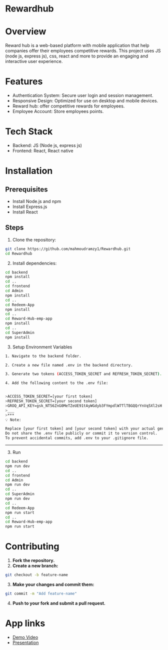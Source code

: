 # Rewardhub

# Overview

Reward hub is a web-based platform with mobile application that help companies offer their employees competitive rewards. This project uses JS (node js, express js), css, react and more to provide an engaging and interactive user experience.

# Features

* Authentication System: Secure user login and session management.
* Responsive Design: Optimized for use on desktop and mobile devices.
* Reward hub: offer competitive rewards for employees.
* Employee Account: Store employees points.

# Tech Stack

* Backend: JS (Node js, express js)
* Frontend: React, React native
 
# Installation
## Prerequisites
* Install Node.js and npm
* Install Express.js
* Install React

## Steps

1. Clone the repository:
```bash
git clone https://github.com/mahmoudramzy1/Rewardhub.git
cd Rewardhub
```
2. Install dependencies:
```bash
cd backend
npm install
cd ..
cd frontend
cd Admin
npm install
cd ..
cd Redeem-App
npm install
cd ..
cd Reward-Hub-emp-app
npm install
cd ..
cd SuperAdmin
npm install
```

3. Setup Environment Variables
```bash
1. Navigate to the backend folder.

2. Create a new file named .env in the backend directory.

3. Generate two tokens (ACCESS_TOKEN_SECRET and REFRESH_TOKEN_SECRET).

4. Add the following content to the .env file:


>ACCESS_TOKEN_SECRET=[your first token]
>REFRESH_TOKEN_SECRET=[your second token]
>GROQ_API_KEY=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
>___
>***
💡 Note:

Replace [your first token] and [your second token] with your actual generated tokens.
Do not share the .env file publicly or commit it to version control.
To prevent accidental commits, add .env to your .gitignore file.
```
___

3. Run
```bash
cd backend
npm run dev
cd ..
cd frontend
cd Admin
npm run dev
cd ..
cd SuperAdmin
npm run dev
cd ..
cd Redeem-App
npm run start
cd ..
cd Reward-Hub-emp-app
npm run start
```

# Contributing
1. **Fork the repository.**
2. **Create a new branch:**
```bash
git checkout -b feature-name
```
3. **Make your changes and commit them:**
```bash
git commit -m "Add feature-name"
```
4. **Push to your fork and submit a pull request.**

# App links

- [Demo Video](https://www.youtube.com/watch?v=WbNO3oei6IM)
- [Presentation](https://docs.google.com/presentation/d/1G9HICe-cMydpujCcK2k9I3LErt6GkGJR/edit#slide=id.p1)



